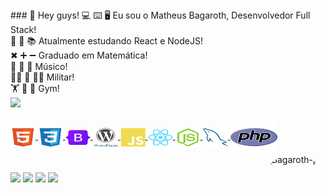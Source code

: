 <div style=display:"inline_block">
<div>
### 👋 Hey guys!
💻 ⌨️ 🖥️     Eu sou o Matheus Bagaroth, Desenvolvedor Full Stack!<br>
📕 📖 📚      Atualmente estudando React e NodeJS!<br>
✖ ➕ ➖       Graduado em Matemática!<br>
🎷 🎺 🎼      Músico!<br>
🏴‍☠️ 👮‍ 🏴‍☠️       Militar!<br>
🏋 🚴 🏃      Gym!
  </div>

<div>
  <a href="https://www.linkedin.com/in/matheus-bagaroth-861541269/" target="_blank">
  <img height="100em"  align="right-top" src="https://github-readme-stats.vercel.app/api?username=bagaroth&show_icons=true&theme=merko&include_all_commits=true&count_private=true"/>
</div>
  </div>

  
<div style="display: inline_block"><br>
  <img align="center" alt="Bagaroth-HTML" height="30" width="40" src="https://raw.githubusercontent.com/devicons/devicon/master/icons/html5/html5-original.svg">
  <img align="center" alt="Bagaroth-CSS" height="30" width="40" src="https://raw.githubusercontent.com/devicons/devicon/master/icons/css3/css3-original.svg">
  <img align="center" alt="Bagaroth-CSS" height="30" width="40" src="https://raw.githubusercontent.com/devicons/devicon/master/icons/bootstrap/bootstrap-original.svg">
  <img align="center" alt="Bagaroth-CSS" height="30" width="40" src="https://raw.githubusercontent.com/devicons/devicon/master/icons/wordpress/wordpress-original.svg">
  <img align="center" alt="Bagaroth-Js" height="30" width="40" src="https://raw.githubusercontent.com/devicons/devicon/master/icons/javascript/javascript-plain.svg">
  <img align="center" alt="Bagaroth-React" height="30" width="40" src="https://raw.githubusercontent.com/devicons/devicon/master/icons/react/react-original.svg">
  <img align="center" alt="Bagaroth-NodeJs" height="30" width="40" src="https://raw.githubusercontent.com/devicons/devicon/master/icons/nodejs/nodejs-original.svg">
  <img align="center" alt="Bagaroth-NodeJs" height="30" width="40" src="https://raw.githubusercontent.com/devicons/devicon/master/icons/mysql/mysql-original.svg">
  <img align="center" alt="Bagaroth-PHP" height="55" width="75" src="https://raw.githubusercontent.com/devicons/devicon/master/icons/php/php-original.svg">
  <img align="right" alt="Bagaroth-pic" height="150" style="border-radius:50px;" 
src="https://cdn.discordapp.com/attachments/1065442087711014912/1099043161151635617/bfaceblakk.png">
</div>
  
  ##
 
<div> 
  <a href="https://www.youtube.com/channel/UCQXjn3IshtwDb72-wRBgTRw" target="_blank"><img src="https://img.shields.io/badge/YouTube-FF0000?style=for-the-badge&logo=youtube&logoColor=white" target="_blank"></a>
  <a href="https://www.instagram.com/matheusbagaroth/" target="_blank"><img src="https://img.shields.io/badge/-Instagram-%23E4405F?style=for-the-badge&logo=instagram&logoColor=white" target="_blank"></a>
  <a href="https://www.linkedin.com/in/matheus-bagaroth-861541269/" target="_blank"><img src="https://img.shields.io/badge/-LinkedIn-%230077B5?style=for-the-badge&logo=linkedin&logoColor=white" target="_blank"></a> 
   <a href = "mailto:matheusbagaroth@gmail.com"><img src="https://img.shields.io/badge/-Gmail-%23333?style=for-the-badge&logo=gmail&logoColor=white" target="_blank"></a> 
  
</div>

##
  

